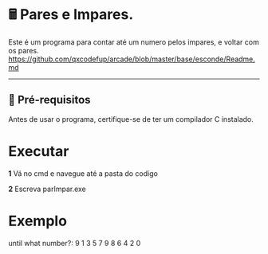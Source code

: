 # 🖩 Pares e Impares.

Este é um programa para contar até um numero pelos impares, e voltar com os pares.
https://github.com/qxcodefup/arcade/blob/master/base/esconde/Readme.md

---

## 🔧 **Pré-requisitos**

Antes de usar o programa, certifique-se de ter um compilador C instalado.

# **Executar**

**1** Vá no cmd e navegue até a pasta do codigo

**2** Escreva parImpar.exe

# **Exemplo**

until what number?: 9
1 
3
5
7
9
8
6
4
2
0

